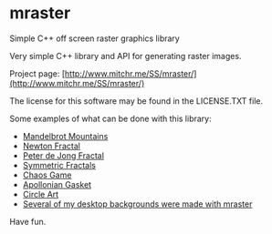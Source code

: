 # mraster
Simple C++ off screen raster graphics library

Very simple C++ library and API for generating raster images.

Project page: [http://www.mitchr.me/SS/mraster/](http://www.mitchr.me/SS/mraster/)

The license for this software may be found in the LICENSE.TXT file.

Some examples of what can be done with this library:

* [Mandelbrot Mountains](http://www.mitchr.me/SS/mandelbrot/index.html)
* [Newton Fractal](http://www.mitchr.me/SS/newton/index.html)
* [Peter de Jong Fractal](http://www.mitchr.me/SS/swirl/index.html)
* [Symmetric Fractals](http://www.mitchr.me/SS/sic/index.html)
* [Chaos Game](http://www.mitchr.me/SS/ChaosGame/index.html)
* [Apollonian Gasket](https://www.mitchr.me/SS/AGasket/index.html)
* [Circle Art](https://www.mitchr.me/SS/circles/index.html)
* [Several of my desktop backgrounds were made with mraster](https://www.mitchr.me/SS/desktops/index.html)

Have fun.
